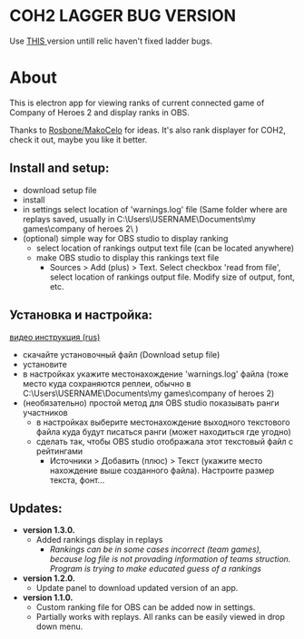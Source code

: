 # COH2 LAGGER BUG VERSION
Use <a id="raw-url" href="https://github.com/sepi4/myCeloJs/raw/ladderBug/sepi-celo%20Setup%20666.666.666.exe" > THIS </a> version untill relic haven't fixed ladder bugs. 

# About

This is electron app for viewing ranks of current connected game
of Company of Heroes 2 and display ranks in OBS.

Thanks to <a id="raw-url" href="https://github.com/RosboneMako/MakoCelo">Rosbone/MakoCelo</a> for ideas. It's also rank displayer for COH2, check it out, maybe you like it better. 


<!--
<a id="raw-url" href="https://github.com/sepi4/myCeloJs/releases/download/1.3.0/sepi-celo.Setup.1.3.0.exe">Download setup file</a>
-->


## Install and setup:

- download setup file
- install
- in settings select location of 'warnings.log' file (Same folder where are replays saved, usually in C:\Users\USERNAME\Documents\my games\company of heroes 2\ )
- (optional) simple way for OBS studio to display ranking
    - select location of rankings output text file (can be located anywhere)
    - make OBS studio to display this rankings text file
        - Sources > Add (plus) > Text. Select checkbox 'read from file', select location of rankings output file. Modify size of output, font, etc. 

## Установка и настройка:

<a id="raw-url" href="https://youtu.be/1DmWfQZv-kQ">видео инструкция (rus)</a>
- скачайте установочный файл (Download setup file)
- установите
- в настройках укажите местонахождение 'warnings.log' файла (тоже место куда 
сохраняются реплеи, обычно в C:\Users\USERNAME\Documents\my games\company of heroes 2\)
- (необязательно) простой метод для OBS studio показывать ранги участников
    - в настройках выберите местонахождение выходного текстового файла куда будут писаться ранги (может находиться где угодно)
    - сделать так, чтобы OBS studio отображала этот текстовый файл с рейтингами
        - Источники > Добавить (плюс) > Текст (укажите место нахождение выше
         созданного файла). Настроите размер текста, фонт...


## Updates:
* **version 1.3.0.** 
    - Added rankings display in replays
        - _Rankings can be in some cases incorrect (team games), because log file is not 
        provading information of teams struction. Program is trying to make educated guess
        of a rankings_
* **version 1.2.0.** 
    - Update panel to download updated version of an app.
* **version 1.1.0.** 
    - Custom ranking file for OBS can be added now in settings.    
    - Partially works with replays. All ranks can be easily viewed in drop 
        down menu.




